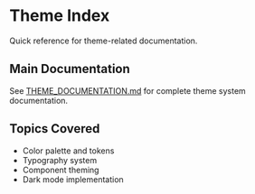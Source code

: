 # Theme Index

Quick reference for theme-related documentation.

## Main Documentation
See [THEME_DOCUMENTATION.md](THEME_DOCUMENTATION.md) for complete theme system documentation.

## Topics Covered
- Color palette and tokens
- Typography system
- Component theming
- Dark mode implementation
